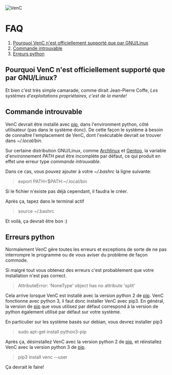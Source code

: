 ![VenC](https://download.tuxfamily.org/dsalem/img/2017_-_Denis_Salem_-_CC_By_SA_-_VenC-logo.svg "VenC")

# FAQ

1. [Pourquoi VenC n'est officiellement supporté que par GNU/Linux](#pourquoi-venc-nest-officiellement-support%C3%A9-que-par-gnu-linux)
2. [Commande introuvable](#commande-introuvable)
3. [Erreurs python](#erreurs-python)

## Pourquoi VenC n'est officiellement supporté que par GNU/Linux?

Et bien c'est très simple camarade, comme dirait Jean-Pierre Coffe, _Les systèmes d'exploitations propriétaires, c'est de la merde!_

## Commande introuvable

VenC devrait être installé avec [pip](https://pypi.python.org/pypi/pip), dans l'environment python, côté utilisateur (pas dans le système donc). De cette façon le système à besoin de connaître l'emplacement de VenC, dont l'exécutable devrait se trouver dans _~/.local/bin_.

Sur certaine distribution GNU/Linux, comme [Archlinux](https://www.archlinux.org/) et [Gentoo](https://www.gentoo.org/), la variable d'environnement _PATH_ peut être incomplète par défaut, ce qui produit en effet une erreur type _commande introuvable_.

Dans ce cas, vous pouvez ajouter à votre _~/.bashrc_ la ligne suivante:

> export PATH=$PATH:~/.local/bin

Si le fichier n'existe pas déjà cependant, il faudra le créer.

Après ça, tapez dans le terminal actif

> source ~/.bashrc

Et voilà, ça devrait être bon :)

## Erreurs python

Normalement VenC gère toutes les erreurs et exceptions de sorte de ne pas interrompre le programme ou de vous aviser du problème de façon commode.

Si malgré tout vous obtenez des erreurs c'est probablement que votre installation n'est pas correct.

> AttributeError: 'NoneType' object has no attribute 'split'

Cela arrive lorsque VenC est installé avec la version python 2 de [pip](https://pypi.python.org/pypi/pip). VenC fonctionne avec python 3, il faut donc installer VenC avec pip3.
En général, la version de [pip](https://pypi.python.org/pypi/pip) que vous utilisez par défaut correspond à la version de python également utilisé par défaut sur votre système.

En particulier sur les système basés sur debian, vous devrez installer pip3

> sudo apt-get install python3-pip

Après ça, désinstallez VenC avec la version python 2 de [pip](https://pypi.python.org/pypi/pip), et réinstallez VenC avec la version python 3 de [pip](https://pypi.python.org/pypi/pip).

> pip3 install venc --user

Ça devrait le faire!

